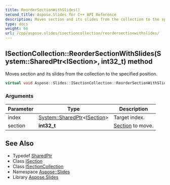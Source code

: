 ```yaml
---
title: ReorderSectionWithSlides()
second_title: Aspose.Slides for C++ API Reference
description: Moves section and its slides from the collection to the specified position.
type: docs
weight: 66
url: /cpp/aspose.slides/isectioncollection/reordersectionwithslides/
---
```

## ISectionCollection::ReorderSectionWithSlides(System::SharedPtr\<ISection\>, int32_t) method


Moves section and its slides from the collection to the specified position.

```cpp
virtual void Aspose::Slides::ISectionCollection::ReorderSectionWithSlides(System::SharedPtr<ISection> section, int32_t index)=0
```


### Arguments

| Parameter | Type | Description |
| --- | --- | --- |
| index | [System::SharedPtr](../../../system/sharedptr/)\<[ISection](../../isection/)\> | Target index. |
| section | **int32_t** | [Section](../../section/) to move. |

## See Also

* Typedef [SharedPtr](../../system/sharedptr/)
* Class [ISection](../isection/)
* Class [ISectionCollection](./)
* Namespace [Aspose::Slides](../)
* Library [Aspose.Slides](../../)
